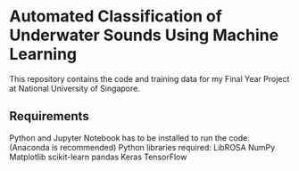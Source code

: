 # Automated Classification of Underwater Sounds Using Machine Learning

This repository contains the code and training data for my Final Year Project at National University of Singapore.

## Requirements

Python and Jupyter Notebook has to be installed to run the code. (Anaconda is recommended)
Python libraries required:
LibROSA
NumPy
Matplotlib
scikit-learn
pandas
Keras
TensorFlow
